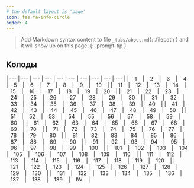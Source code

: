 ```yaml
---
# the default layout is 'page'
icon: fas fa-info-circle
order: 4
---
```


> Add Markdown syntax content to file `_tabs/about.md`{: .filepath } and it will show up on this page.
{: .prompt-tip }

## Колоды

| --- | --- | --- | --- | --- | --- | --- | --- | --- | --- |
| <span class='z' onclick="window.open(`/posts/d1/#карточки`, `_self`);">   1   </span> | <span class='z' onclick="window.open(`/posts/d2/#карточки`, `_self`);">   2   </span> | <span class='z' onclick="window.open(`/posts/d3/#карточки`, `_self`);">   3   </span> | <span class='z' onclick="window.open(`/posts/d4/#карточки`, `_self`);">   4   </span> | <span class='z' onclick="window.open(`/posts/d5/#карточки`, `_self`);">   5   </span> | <span class='z' onclick="window.open(`/posts/d6/#карточки`, `_self`);">   6   </span> | <span class='z' onclick="window.open(`/posts/d7/#карточки`, `_self`);">   7   </span> | <span class='z' onclick="window.open(`/posts/d8/#карточки`, `_self`);">   8   </span> | <span class='z' onclick="window.open(`/posts/d9/#карточки`, `_self`);">   9   </span> | <span class='z' onclick="window.open(`/posts/d10/#карточки`, `_self`);">   10   </span> |
| <span class='z' onclick="window.open(`/posts/d11/#карточки`, `_self`);">   11   </span> | <span class='z' onclick="window.open(`/posts/d12/#карточки`, `_self`);">   12   </span> | <span class='z' onclick="window.open(`/posts/d13/#карточки`, `_self`);">   13   </span> | <span class='z' onclick="window.open(`/posts/d14/#карточки`, `_self`);">   14   </span> | <span class='z' onclick="window.open(`/posts/d15/#карточки`, `_self`);">   15   </span> | <span class='z' onclick="window.open(`/posts/d16/#карточки`, `_self`);">   16   </span> | <span class='z' onclick="window.open(`/posts/d17/#карточки`, `_self`);">   17   </span> | <span class='z' onclick="window.open(`/posts/d18/#карточки`, `_self`);">   18   </span> | <span class='z' onclick="window.open(`/posts/d19/#карточки`, `_self`);">   19   </span> | <span class='z' onclick="window.open(`/posts/d20/#карточки`, `_self`);">   20   </span> |
| <span class='z' onclick="window.open(`/posts/d21/#карточки`, `_self`);">   21   </span> | <span class='z' onclick="window.open(`/posts/d22/#карточки`, `_self`);">   22   </span> | <span class='z' onclick="window.open(`/posts/d23/#карточки`, `_self`);">   23   </span> | <span class='z' onclick="window.open(`/posts/d24/#карточки`, `_self`);">   24   </span> | <span class='z' onclick="window.open(`/posts/d25/#карточки`, `_self`);">   25   </span> | <span class='z' onclick="window.open(`/posts/d26/#карточки`, `_self`);">   26   </span> | <span class='z' onclick="window.open(`/posts/d27/#карточки`, `_self`);">   27   </span> | <span class='z' onclick="window.open(`/posts/d28/#карточки`, `_self`);">   28   </span> | <span class='z' onclick="window.open(`/posts/d29/#карточки`, `_self`);">   29   </span> | <span class='z' onclick="window.open(`/posts/d30/#карточки`, `_self`);">   30   </span> |
| <span class='z' onclick="window.open(`/posts/d31/#карточки`, `_self`);">   31   </span> | <span class='z' onclick="window.open(`/posts/d32/#карточки`, `_self`);">   32   </span> | <span class='z' onclick="window.open(`/posts/d33/#карточки`, `_self`);">   33   </span> | <span class='z' onclick="window.open(`/posts/d34/#карточки`, `_self`);">   34   </span> | <span class='z' onclick="window.open(`/posts/d35/#карточки`, `_self`);">   35   </span> | <span class='z' onclick="window.open(`/posts/d36/#карточки`, `_self`);">   36   </span> | <span class='z' onclick="window.open(`/posts/d37/#карточки`, `_self`);">   37   </span> | <span class='z' onclick="window.open(`/posts/d38/#карточки`, `_self`);">   38   </span> | <span class='z' onclick="window.open(`/posts/d39/#карточки`, `_self`);">   39   </span> | <span class='z' onclick="window.open(`/posts/d40/#карточки`, `_self`);">   40   </span> |
| <span class='z' onclick="window.open(`/posts/d41/#карточки`, `_self`);">   41   </span> | <span class='z' onclick="window.open(`/posts/d42/#карточки`, `_self`);">   42   </span> | <span class='z' onclick="window.open(`/posts/d43/#карточки`, `_self`);">   43   </span> | <span class='z' onclick="window.open(`/posts/d44/#карточки`, `_self`);">   44   </span> | <span class='z' onclick="window.open(`/posts/d45/#карточки`, `_self`);">   45   </span> | <span class='z' onclick="window.open(`/posts/d46/#карточки`, `_self`);">   46   </span> | <span class='z' onclick="window.open(`/posts/d47/#карточки`, `_self`);">   47   </span> | <span class='z' onclick="window.open(`/posts/d48/#карточки`, `_self`);">   48   </span> | <span class='z' onclick="window.open(`/posts/d49/#карточки`, `_self`);">   49   </span> | <span class='z' onclick="window.open(`/posts/d50/#карточки`, `_self`);">   50   </span> |
| <span class='z' onclick="window.open(`/posts/d51/#карточки`, `_self`);">   51   </span> | <span class='z' onclick="window.open(`/posts/d52/#карточки`, `_self`);">   52   </span> | <span class='z' onclick="window.open(`/posts/d53/#карточки`, `_self`);">   53   </span> | <span class='z' onclick="window.open(`/posts/d54/#карточки`, `_self`);">   54   </span> | <span class='z' onclick="window.open(`/posts/d55/#карточки`, `_self`);">   55   </span> | <span class='z' onclick="window.open(`/posts/d56/#карточки`, `_self`);">   56   </span> | <span class='z' onclick="window.open(`/posts/d57/#карточки`, `_self`);">   57   </span> | <span class='z' onclick="window.open(`/posts/d58/#карточки`, `_self`);">   58   </span> | <span class='z' onclick="window.open(`/posts/d59/#карточки`, `_self`);">   59   </span> | <span class='z' onclick="window.open(`/posts/d60/#карточки`, `_self`);">   60   </span> |
| <span class='z' onclick="window.open(`/posts/d61/#карточки`, `_self`);">   61   </span> | <span class='z' onclick="window.open(`/posts/d62/#карточки`, `_self`);">   62   </span> | <span class='z' onclick="window.open(`/posts/d63/#карточки`, `_self`);">   63   </span> | <span class='z' onclick="window.open(`/posts/d64/#карточки`, `_self`);">   64   </span> | <span class='z' onclick="window.open(`/posts/d65/#карточки`, `_self`);">   65   </span> | <span class='z' onclick="window.open(`/posts/d66/#карточки`, `_self`);">   66   </span> | <span class='z' onclick="window.open(`/posts/d67/#карточки`, `_self`);">   67   </span> | <span class='z' onclick="window.open(`/posts/d68/#карточки`, `_self`);">   68   </span> | <span class='z' onclick="window.open(`/posts/d69/#карточки`, `_self`);">   69   </span> | <span class='z' onclick="window.open(`/posts/d70/#карточки`, `_self`);">   70   </span> |
| <span class='z' onclick="window.open(`/posts/d71/#карточки`, `_self`);">   71   </span> | <span class='z' onclick="window.open(`/posts/d72/#карточки`, `_self`);">   72   </span> | <span class='z' onclick="window.open(`/posts/d73/#карточки`, `_self`);">   73   </span> | <span class='z' onclick="window.open(`/posts/d74/#карточки`, `_self`);">   74   </span> | <span class='z' onclick="window.open(`/posts/d75/#карточки`, `_self`);">   75   </span> | <span class='z' onclick="window.open(`/posts/d76/#карточки`, `_self`);">   76   </span> | <span class='z' onclick="window.open(`/posts/d77/#карточки`, `_self`);">   77   </span> | <span class='z' onclick="window.open(`/posts/d78/#карточки`, `_self`);">   78   </span> | <span class='z' onclick="window.open(`/posts/d79/#карточки`, `_self`);">   79   </span> | <span class='z' onclick="window.open(`/posts/d80/#карточки`, `_self`);">   80   </span> |
| <span class='z' onclick="window.open(`/posts/d81/#карточки`, `_self`);">   81   </span> | <span class='z' onclick="window.open(`/posts/d82/#карточки`, `_self`);">   82   </span> | <span class='z' onclick="window.open(`/posts/d83/#карточки`, `_self`);">   83   </span> | <span class='z' onclick="window.open(`/posts/d84/#карточки`, `_self`);">   84   </span> | <span class='z' onclick="window.open(`/posts/d85/#карточки`, `_self`);">   85   </span> | <span class='z' onclick="window.open(`/posts/d86/#карточки`, `_self`);">   86   </span> | <span class='z' onclick="window.open(`/posts/d87/#карточки`, `_self`);">   87   </span> | <span class='z' onclick="window.open(`/posts/d88/#карточки`, `_self`);">   88   </span> | <span class='z' onclick="window.open(`/posts/d89/#карточки`, `_self`);">   89   </span> | <span class='z' onclick="window.open(`/posts/d90/#карточки`, `_self`);">   90   </span> |
| <span class='z' onclick="window.open(`/posts/d91/#карточки`, `_self`);">   91   </span> | <span class='z' onclick="window.open(`/posts/d92/#карточки`, `_self`);">   92   </span> | <span class='z' onclick="window.open(`/posts/d93/#карточки`, `_self`);">   93   </span> | <span class='z' onclick="window.open(`/posts/d94/#карточки`, `_self`);">   94   </span> | <span class='z' onclick="window.open(`/posts/d95/#карточки`, `_self`);">   95   </span> | <span class='z' onclick="window.open(`/posts/d96/#карточки`, `_self`);">   96   </span> | <span class='z' onclick="window.open(`/posts/d97/#карточки`, `_self`);">   97   </span> | <span class='z' onclick="window.open(`/posts/d98/#карточки`, `_self`);">   98   </span> | <span class='z' onclick="window.open(`/posts/d99/#карточки`, `_self`);">   99   </span> | <span class='z' onclick="window.open(`/posts/d100/#карточки`, `_self`);">   100   </span> |
| <span class='z' onclick="window.open(`/posts/d101/#карточки`, `_self`);">   101   </span> | <span class='z' onclick="window.open(`/posts/d102/#карточки`, `_self`);">   102   </span> | <span class='z' onclick="window.open(`/posts/d103/#карточки`, `_self`);">   103   </span> | <span class='z' onclick="window.open(`/posts/d104/#карточки`, `_self`);">   104   </span> | <span class='z' onclick="window.open(`/posts/d105/#карточки`, `_self`);">   105   </span> | <span class='z' onclick="window.open(`/posts/d106/#карточки`, `_self`);">   106   </span> | <span class='z' onclick="window.open(`/posts/d107/#карточки`, `_self`);">   107   </span> | <span class='z' onclick="window.open(`/posts/d108/#карточки`, `_self`);">   108   </span> | <span class='z' onclick="window.open(`/posts/d109/#карточки`, `_self`);">   109   </span> | <span class='z' onclick="window.open(`/posts/d110/#карточки`, `_self`);">   110   </span> |
| <span class='z' onclick="window.open(`/posts/d111/#карточки`, `_self`);">   111   </span> | <span class='z' onclick="window.open(`/posts/d112/#карточки`, `_self`);">   112   </span> | <span class='z' onclick="window.open(`/posts/d113/#карточки`, `_self`);">   113   </span> | <span class='z' onclick="window.open(`/posts/d114/#карточки`, `_self`);">   114   </span> | <span class='z' onclick="window.open(`/posts/d115/#карточки`, `_self`);">   115   </span> | <span class='z' onclick="window.open(`/posts/d116/#карточки`, `_self`);">   116   </span> | <span class='z' onclick="window.open(`/posts/d117/#карточки`, `_self`);">   117   </span> | <span class='z' onclick="window.open(`/posts/d118/#карточки`, `_self`);">   118   </span> | <span class='z' onclick="window.open(`/posts/d119/#карточки`, `_self`);">   119   </span> | <span class='z' onclick="window.open(`/posts/d120/#карточки`, `_self`);">   120   </span> |
| <span class='z' onclick="window.open(`/posts/d121/#карточки`, `_self`);">   121   </span> | <span class='z' onclick="window.open(`/posts/d122/#карточки`, `_self`);">   122   </span> | <span class='z' onclick="window.open(`/posts/d123/#карточки`, `_self`);">   123   </span> | <span class='z' onclick="window.open(`/posts/d124/#карточки`, `_self`);">   124   </span> | <span class='z' onclick="window.open(`/posts/d125/#карточки`, `_self`);">   125   </span> | <span class='z' onclick="window.open(`/posts/d126/#карточки`, `_self`);">   126   </span> | <span class='z' onclick="window.open(`/posts/d127/#карточки`, `_self`);">   127   </span> | <span class='z' onclick="window.open(`/posts/d128/#карточки`, `_self`);">   128   </span> | <span class='z' onclick="window.open(`/posts/d129/#карточки`, `_self`);">   129   </span> | <span class='z' onclick="window.open(`/posts/d130/#карточки`, `_self`);">   130   </span> |
| <span class='z' onclick="window.open(`/posts/d131/#карточки`, `_self`);">   131   </span> | <span class='z' onclick="window.open(`/posts/d132/#карточки`, `_self`);">   132   </span> | <span class='z' onclick="window.open(`/posts/d133/#карточки`, `_self`);">   133   </span> | <span class='z' onclick="window.open(`/posts/d134/#карточки`, `_self`);">   134   </span> | <span class='z' onclick="window.open(`/posts/d135/#карточки`, `_self`);">   135   </span> | <span class='z' onclick="window.open(`/posts/d136/#карточки`, `_self`);">   136   </span> | <span class='z' onclick="window.open(`/posts/d137/#карточки`, `_self`);">   137   </span> | <span class='z' onclick="window.open(`/posts/d138/#карточки`, `_self`);">   138   </span> | <span class='z' onclick="window.open(`/posts/d139/#карточки`, `_self`);">   139   </span> | <span class='z' onclick="window.open(`/posts/d140/#a`, `_self`);">   IW   </span> |


